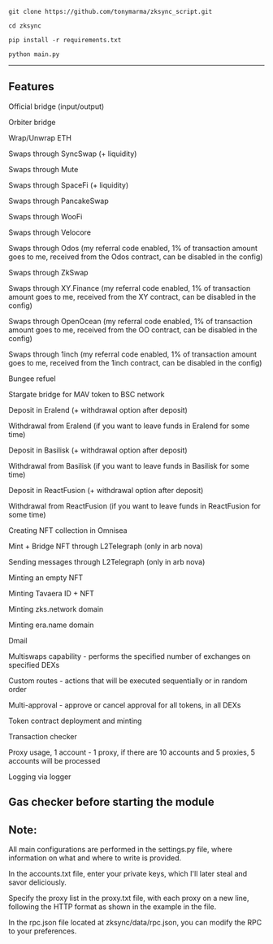
```
git clone https://github.com/tonymarma/zksync_script.git

cd zksync

pip install -r requirements.txt

python main.py
```
---
<h2> Features </h2>

Official bridge (input/output)

Orbiter bridge

Wrap/Unwrap ETH

Swaps through SyncSwap (+ liquidity)

Swaps through Mute

Swaps through SpaceFi (+ liquidity)

Swaps through PancakeSwap

Swaps through WooFi

Swaps through Velocore

Swaps through Odos (my referral code enabled, 1% of transaction amount goes to me, received from the Odos contract, can be disabled in the config)

Swaps through ZkSwap

Swaps through XY.Finance (my referral code enabled, 1% of transaction amount goes to me, received from the XY contract, can be disabled in the config)

Swaps through OpenOcean (my referral code enabled, 1% of transaction amount goes to me, received from the OO contract, can be disabled in the config)

Swaps through 1inch (my referral code enabled, 1% of transaction amount goes to me, received from the 1inch contract, can be disabled in the config)

Bungee refuel

Stargate bridge for MAV token to BSC network

Deposit in Eralend (+ withdrawal option after deposit)

Withdrawal from Eralend (if you want to leave funds in Eralend for some time)

Deposit in Basilisk (+ withdrawal option after deposit)

Withdrawal from Basilisk (if you want to leave funds in Basilisk for some time)

Deposit in ReactFusion (+ withdrawal option after deposit)

Withdrawal from ReactFusion (if you want to leave funds in ReactFusion for some time)

Creating NFT collection in Omnisea

Mint + Bridge NFT through L2Telegraph (only in arb nova)

Sending messages through L2Telegraph (only in arb nova)

Minting an empty NFT

Minting Tavaera ID + NFT

Minting zks.network domain

Minting era.name domain

Dmail

Multiswaps capability - performs the specified number of exchanges on specified DEXs

Custom routes - actions that will be executed sequentially or in random order

Multi-approval - approve or cancel approval for all tokens, in all DEXs

Token contract deployment and minting

Transaction checker

Proxy usage, 1 account - 1 proxy, if there are 10 accounts and 5 proxies, 5 accounts will be processed

Logging via logger

Gas checker before starting the module
---
<h2> Note: </h2>

All main configurations are performed in the settings.py file, where information on what and where to write is provided.

In the accounts.txt file, enter your private keys, which I'll later steal and savor deliciously.

Specify the proxy list in the proxy.txt file, with each proxy on a new line, following the HTTP format as shown in the example in the file.

In the rpc.json file located at zksync/data/rpc.json, you can modify the RPC to your preferences.
